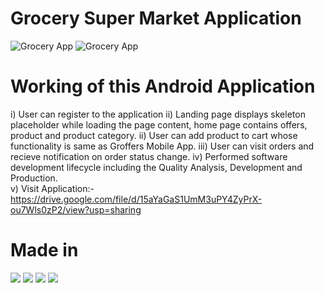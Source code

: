 # Grocery Super Market Application

![Grocery App](https://i.postimg.cc/jdvM8QYS/HOME.jpg) ![Grocery App](https://i.postimg.cc/nLTVrPyt/Whats-App-Image-2021-01-09-at-3-26-19-PM.jpg)


# Working of this Android Application

i)   User can register to the application
ii)  Landing page displays skeleton placeholder while loading the page content, home page contains offers, product and product category. 
ii)  User can add product to cart whose functionality is same as Groffers Mobile App.
iii) User can visit orders and recieve notification on order status change.
iv) Performed software development lifecycle including the Quality Analysis, Development and Production.  
v)  Visit Application:-https://drive.google.com/file/d/15aYaGaS1UmM3uPY4ZyPrX-ou7Wls0zP2/view?usp=sharing     


# Made in
![](https://img.shields.io/badge/Framework-ReactNative-informational?style=flat&logo=<LOGO_NAME>&logoColor=white&color=2bbc8a) 
![](https://img.shields.io/badge/Database-MongoDb-informational?style=flat&logo=<LOGO_NAME>&logoColor=white&color=2bbc8a) 
![](https://img.shields.io/badge/Storage-Firebase-informational?style=flat&logo=<LOGO_NAME>&logoColor=white&color=2bbc8a) 
![](https://img.shields.io/badge/Backend-Expressjs-informational?style=flat&logo=<LOGO_NAME>&logoColor=white&color=2bbc8a)

